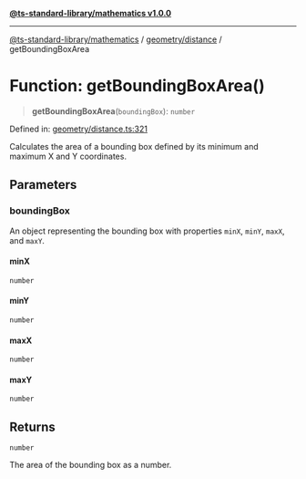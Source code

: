 [**@ts-standard-library/mathematics v1.0.0**](../../../README.md)

***

[@ts-standard-library/mathematics](../../../README.md) / [geometry/distance](../README.md) / getBoundingBoxArea

# Function: getBoundingBoxArea()

> **getBoundingBoxArea**(`boundingBox`): `number`

Defined in: [geometry/distance.ts:321](https://github.com/gabaudette/ts-stdlib/blob/ea80ba1db09c741e99f8cb19e94e5a29b81b623b/packages/mathematics/src/geometry/distance.ts#L321)

Calculates the area of a bounding box defined by its minimum and maximum X and Y coordinates.

## Parameters

### boundingBox

An object representing the bounding box with properties `minX`, `minY`, `maxX`, and `maxY`.

#### minX

`number`

#### minY

`number`

#### maxX

`number`

#### maxY

`number`

## Returns

`number`

The area of the bounding box as a number.
